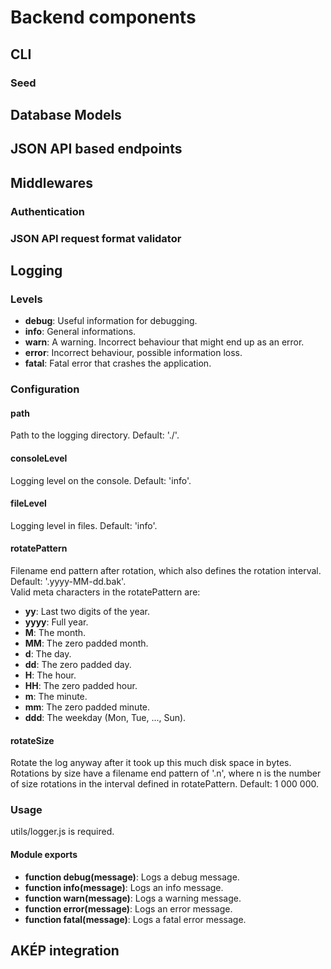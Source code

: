 # Backend components

## CLI

### Seed

## Database Models

## JSON API based endpoints

## Middlewares

### Authentication

### JSON API request format validator

## Logging
### Levels
* **debug**: Useful information for debugging.
* **info**: General informations.
* **warn**: A warning. Incorrect behaviour that might end up as an error.
* **error**: Incorrect behaviour, possible information loss.
* **fatal**: Fatal error that crashes the application.

### Configuration
#### path
Path to the logging directory. Default: './'.
#### consoleLevel
Logging level on the console. Default: 'info'.
#### fileLevel
Logging level in files. Default: 'info'.
#### rotatePattern
Filename end pattern after rotation, which also defines the rotation interval. Default: '.yyyy-MM-dd.bak'.<br />
Valid meta characters in the rotatePattern are:
* **yy**: Last two digits of the year.
* **yyyy**: Full year.
* **M**: The month.
* **MM**: The zero padded month.
* **d**: The day.
* **dd**: The zero padded day.
* **H**: The hour.
* **HH**: The zero padded hour.
* **m**: The minute.
* **mm**: The zero padded minute.
* **ddd**: The weekday (Mon, Tue, ..., Sun).
#### rotateSize
Rotate the log anyway after it took up this much disk space in bytes. Rotations by size have a filename end pattern of '.n', where n is the number of size rotations in the interval defined in rotatePattern. Default: 1 000 000.

### Usage
utils/logger.js is required.
#### Module exports
* **function debug(message)**: Logs a debug message.
* **function info(message)**: Logs an info message.
* **function warn(message)**: Logs a warning message.
* **function error(message)**: Logs an error message.
* **function fatal(message)**: Logs a fatal error message.

## AKÉP integration

